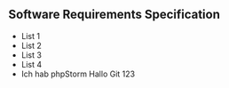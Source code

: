 ## Software Requirements Specification

* List 1
* List 2
* List 3
* List 4 
* Ich hab phpStorm
Hallo Git 123